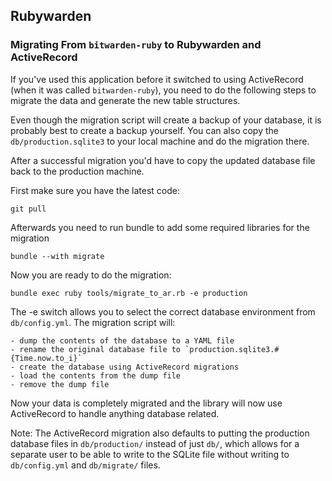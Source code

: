 ## Rubywarden

### Migrating From `bitwarden-ruby` to Rubywarden and ActiveRecord

If you've used this application before it switched to using ActiveRecord
(when it was called `bitwarden-ruby`),
you need to do the following steps to migrate the data and generate the new
table structures.

Even though the migration script will create a backup of your database, it is
probably best to create a backup yourself.
You can also copy the `db/production.sqlite3` to your local machine and do the
migration there.

After a successful migration you'd have to copy the updated database file back
to the production machine.

First make sure you have the latest code:

	git pull

Afterwards you need to run bundle to add some required libraries for the migration

	bundle --with migrate

Now you are ready to do the migration:

	bundle exec ruby tools/migrate_to_ar.rb -e production

The -e switch allows you to select the correct database environment from
`db/config.yml`.
The migration script will:

	- dump the contents of the database to a YAML file
	- rename the original database file to `production.sqlite3.#{Time.now.to_i}`
	- create the database using ActiveRecord migrations
	- load the contents from the dump file
	- remove the dump file

Now your data is completely migrated and the library will now use ActiveRecord
to handle anything database related.

Note: The ActiveRecord migration also defaults to putting the production
database files in `db/production/` instead of just `db/`, which allows for
a separate user to be able to write to the SQLite file without writing to
`db/config.yml` and `db/migrate/` files.
